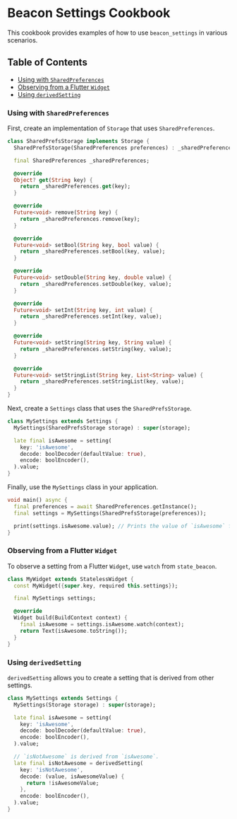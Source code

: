 # Beacon Settings Cookbook

This cookbook provides examples of how to use `beacon_settings` in various scenarios.

## Table of Contents

- [Using with `SharedPreferences`](#using-with-sharedpreferences)
- [Observing from a Flutter `Widget`](#observing-from-a-flutter-widget)
- [Using `derivedSetting`](#using-derivedsetting)

### Using with `SharedPreferences`

First, create an implementation of `Storage` that uses `SharedPreferences`.

```dart
class SharedPrefsStorage implements Storage {
  SharedPrefsStorage(SharedPreferences preferences) : _sharedPreferences = preferences;

  final SharedPreferences _sharedPreferences;

  @override
  Object? get(String key) {
    return _sharedPreferences.get(key);
  }

  @override
  Future<void> remove(String key) {
    return _sharedPreferences.remove(key);
  }

  @override
  Future<void> setBool(String key, bool value) {
    return _sharedPreferences.setBool(key, value);
  }

  @override
  Future<void> setDouble(String key, double value) {
    return _sharedPreferences.setDouble(key, value);
  }

  @override
  Future<void> setInt(String key, int value) {
    return _sharedPreferences.setInt(key, value);
  }

  @override
  Future<void> setString(String key, String value) {
    return _sharedPreferences.setString(key, value);
  }

  @override
  Future<void> setStringList(String key, List<String> value) {
    return _sharedPreferences.setStringList(key, value);
  }
}
```

Next, create a `Settings` class that uses the `SharedPrefsStorage`.

```dart
class MySettings extends Settings {
  MySettings(SharedPrefsStorage storage) : super(storage);

  late final isAwesome = setting(
    key: 'isAwesome',
    decode: boolDecoder(defaultValue: true),
    encode: boolEncoder(),
  ).value;
}
```

Finally, use the `MySettings` class in your application.

```dart
void main() async {
  final preferences = await SharedPreferences.getInstance();
  final settings = MySettings(SharedPrefsStorage(preferences));

  print(settings.isAwesome.value); // Prints the value of `isAwesome` from SharedPreferences.
}
```

### Observing from a Flutter `Widget`

To observe a setting from a Flutter `Widget`, use `watch` from `state_beacon`.

```dart
class MyWidget extends StatelessWidget {
  const MyWidget({super.key, required this.settings});

  final MySettings settings;

  @override
  Widget build(BuildContext context) {
    final isAwesome = settings.isAwesome.watch(context);
    return Text(isAwesome.toString());
  }
}
```

### Using `derivedSetting`

`derivedSetting` allows you to create a setting that is derived from other settings.

```dart
class MySettings extends Settings {
  MySettings(Storage storage) : super(storage);

  late final isAwesome = setting(
    key: 'isAwesome',
    decode: boolDecoder(defaultValue: true),
    encode: boolEncoder(),
  ).value;

  // `isNotAwesome` is derived from `isAwesome`. 
  late final isNotAwesome = derivedSetting(
    key: 'isNotAwesome',
    decode: (value, isAwesomeValue) {
      return !isAwesomeValue;
    },
    encode: boolEncoder(),
  ).value;
}
```
